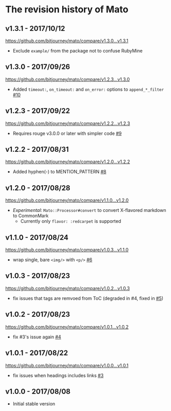 # The revision history of Mato

## v1.3.1 - 2017/10/12

https://github.com/bitjourney/mato/compare/v1.3.0...v1.3.1


* Exclude `example/` from the package not to confuse RubyMine

## v1.3.0 - 2017/09/26

https://github.com/bitjourney/mato/compare/v1.2.3...v1.3.0

* Added `timeout:`, `on_timeout:` and `on_error:` options to `append_*_filter` [#10](https://github.com/bitjourney/mato/pull/10)


## v1.2.3 - 2017/09/22

https://github.com/bitjourney/mato/compare/v1.2.2...v1.2.3

* Requires rouge v3.0.0 or later with simpler code [#9](https://github.com/bitjourney/mato/pull/9)

## v1.2.2 - 2017/08/31

https://github.com/bitjourney/mato/compare/v1.2.0...v1.2.2

* Added hyphen(-) to MENTION_PATTERN [#8](https://github.com/bitjourney/mato/pull/8)

## v1.2.0 - 2017/08/28

https://github.com/bitjourney/mato/compare/v1.1.0...v1.2.0

* *Experimental*: `Mato::Processor#convert` to convert X-flavored markdown to CommonMark
  * Currently only `flavor: :redcarpet` is supported

## v1.1.0 - 2017/08/24

https://github.com/bitjourney/mato/compare/v1.0.3...v1.1.0

* wrap single, bare `<img/>` with `<p/>` [#6](https://github.com/bitjourney/mato/pull/6)

## v1.0.3 - 2017/08/23

https://github.com/bitjourney/mato/compare/v1.0.2...v1.0.3

* fix issues that tags are remvoed from ToC (degraded in #4, fixed in [#5](https://github.com/bitjourney/mato/pull/5))

## v1.0.2 - 2017/08/23

https://github.com/bitjourney/mato/compare/v1.0.1...v1.0.2

* fix #3's issue again [#4](https://github.com/bitjourney/mato/pull/4)

## v1.0.1 - 2017/08/22

https://github.com/bitjourney/mato/compare/v1.0.0...v1.0.1

* fix issues when headings includes links [#3](https://github.com/bitjourney/mato/pull/3)

## v1.0.0 - 2017/08/08

* Initial stable version
